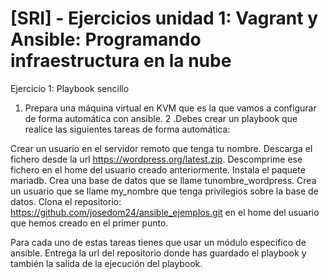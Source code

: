 # [SRI] - Ejercicios unidad 1: Vagrant y Ansible: Programando infraestructura en la nube

Ejercicio 1: Playbook sencillo
1. Prepara una máquina virtual en KVM que es la que vamos a configurar de forma automática con ansible.
2 .Debes crear un playbook que realice las siguientes tareas de forma automática:

Crear un usuario en el servidor remoto que tenga tu nombre.
Descarga el fichero desde la url https://wordpress.org/latest.zip.
Descomprime ese fichero en el home del usuario creado anteriormente.
Instala el paquete mariadb.
Crea una base de datos que se llame tunombre_wordpress.
Crea un usuario que se llame my_nombre que tenga privilegios sobre la base de datos.
Clona el repositorio: https://github.com/josedom24/ansible_ejemplos.git en el home del usuario que hemos creado en el primer punto.

Para cada uno de estas tareas tienes que usar un módulo especifico de ansible. Entrega la url del repositorio donde has guardado el playbook y también la salida de la ejecución del playbook.
